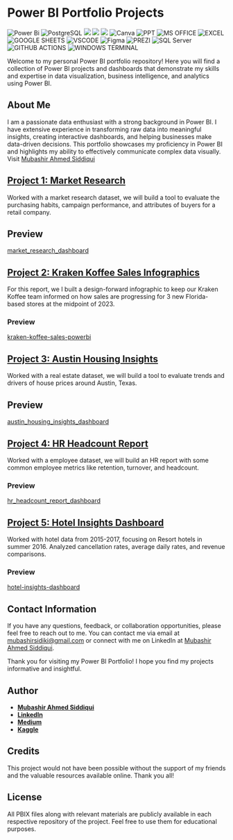 # Power BI Portfolio Projects
![Power Bi](https://img.shields.io/badge/power_bi-F2C811?style=for-the-badge&logo=powerbi&logoColor=black)
![PostgreSQL](https://img.shields.io/badge/PostgreSQL-316192?style=for-the-badge&logo=postgresql&logoColor=white)
![](https://img.shields.io/badge/MySQL-00000F?style=for-the-badge&logo=mysql&logoColor=white)
![](https://img.shields.io/badge/SQLite-07405E?style=for-the-badge&logo=sqlite&logoColor=white)
![](https://img.shields.io/badge/Tableau-E97627?style=for-the-badge&logo=Tableau&logoColor=white)
![Canva](https://img.shields.io/badge/Canva-%2300C4CC.svg?style=for-the-badge&logo=Canva&logoColor=white)
![PPT](https://img.shields.io/badge/Microsoft_PowerPoint-B7472A?style=for-the-badge&logo=microsoft-powerpoint&logoColor=white)
![MS OFFICE](https://img.shields.io/badge/Microsoft_Office-D83B01?style=for-the-badge&logo=microsoft-office&logoColor=white)
![EXCEL](https://img.shields.io/badge/Microsoft_Excel-217346?style=for-the-badge&logo=microsoft-excel&logoColor=white)
![GOOGLE SHEETS](https://img.shields.io/badge/Google%20Sheets-34A853?style=for-the-badge&logo=google-sheets&logoColor=white)
![VSCODE](https://img.shields.io/badge/VSCode-0078D4?style=for-the-badge&logo=visual%20studio%20code&logoColor=white)
![Figma](https://img.shields.io/badge/Figma-F24E1E?style=for-the-badge&logo=figma&logoColor=white)
![PREZI](https://img.shields.io/badge/Prezi-3181FF?style=for-the-badge&logo=prezi&logoColor=white)
![SQL Server](https://img.shields.io/badge/Microsoft_SQL_Server-CC2927?style=for-the-badge&logo=microsoft-sql-server&logoColor=white)
![GITHUB ACTIONS](https://img.shields.io/badge/Github%20Actions-282a2e?style=for-the-badge&logo=githubactions&logoColor=367cfe)
![WINDOWS TERMINAL](https://img.shields.io/badge/windows%20terminal-4D4D4D?style=for-the-badge&logo=windows%20terminal&logoColor=white)


Welcome to my personal Power BI portfolio repository! Here you will find a collection of Power BI projects and dashboards that demonstrate my skills and expertise in data visualization, business intelligence, and analytics using Power BI.

## About Me
I am a passionate data enthusiast with a strong background in Power BI. I have extensive experience in transforming raw data into meaningful insights, creating interactive dashboards, and helping businesses make data-driven decisions. This portfolio showcases my proficiency in Power BI and highlights my ability to effectively communicate complex data visually. Visit [Mubashir Ahmed Siddiqui](https://www.github.com/mubashirsidiki)

## [Project 1: Market Research](https://github.com/mubashirsidiki/marketmindz-research-powerbi)

Worked with a market research dataset, we will build a tool to evaluate the purchasing habits, campaign performance, and attributes of buyers for a retail company.

## Preview

[market_research_dashboard](https://github.com/user-attachments/assets/5c81dba4-804e-4c8f-9b20-ac46bb2c7b3c)


## [Project 2: Kraken Koffee Sales Infographics](https://github.com/mubashirsidiki/kraken-koffee-sales-powerbi)


For this report, we I built a design-forward infographic to keep our Kraken Koffee team informed on how sales are progressing for 3 new Florida-based stores at the midpoint of 2023.

### Preview
[kraken-koffee-sales-powerbi](https://github.com/user-attachments/assets/1a41a7bc-f200-4b01-b8ec-a975ab554e28)


## [Project 3: Austin Housing Insights](https://github.com/mubashirsidiki/austin-housing-insights-powerbi)

Worked with a real estate dataset, we will build a tool to evaluate trends and drivers of house prices around Austin, Texas.

## Preview

[austin_housing_insights_dashboard](https://github.com/user-attachments/assets/cb8c98fb-bfa0-4c51-bbaf-c1045328d8a0)


## [Project 4: HR Headcount Report](https://github.com/mubashirsidiki/hr-headcount-report-powerbi)

Worked with a employee dataset, we will build an HR report with some common employee metrics like retention, turnover, and headcount.

### Preview

[hr_headcount_report_dashboard](https://github.com/user-attachments/assets/afbdf9ce-014b-4213-b566-aadd68f53ffb)


## [Project 5: Hotel Insights Dashboard](https://github.com/mubashirsidiki/hotel-insights-dashboard-powerbi)

Worked with hotel data from 2015-2017, focusing on Resort hotels in summer 2016. Analyzed cancellation rates, average daily rates, and revenue comparisons.

### Preview

[hotel-insights-dashboard](https://github.com/user-attachments/assets/3b8d62ed-481d-49f0-bc1a-da6ee070bf49)


## Contact Information

If you have any questions, feedback, or collaboration opportunities, please feel free to reach out to me. You can contact me via email at [mubashirsidiki@gmail.com](mailto:mubashirsidiki@gmail.com) or connect with me on LinkedIn at [Mubashir Ahmed Siddiqui](https://www.linkedin.com/in/mubashirsidiki/).

Thank you for visiting my Power BI Portfolio! I hope you find my projects informative and insightful.


## Author
- [<ins><b>Mubashir Ahmed Siddiqui</b></ins>](https://www.github.com/mubashirsidiki)
- <b>[LinkedIn](https://www.linkedin.com/in/mubashirsidiki/)</b>
- <b>[Medium](https://medium.com/@mubashirsidiki)</b> 
- <b>[Kaggle](https://www.kaggle.com/mubashirsidiki)</b> 

## Credits
This project would not have been possible without the support of my friends and the valuable resources available online. Thank you all!
  
## License
All PBIX files along with relevant materials are publicly available in each respective repository of the project. Feel free to use them for educational purposes.
